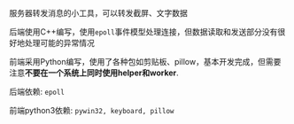 服务器转发消息的小工具，可以转发截屏、文字数据

后端使用C++编写，使用`epoll`事件模型处理连接，但数据读取和发送部分没有很好地处理可能的异常情况

前端采用Python编写，使用了各种包如剪贴板、pillow，基本开发完成，但需要注意**不要在一个系统上同时使用helper和worker**.

后端依赖: `epoll`

前端python3依赖: `pywin32, keyboard, pillow`
